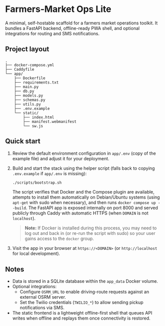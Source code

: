 # Farmers-Market Ops Lite

A minimal, self-hostable scaffold for a farmers market operations toolkit. It bundles a FastAPI backend, offline-ready PWA shell, and optional integrations for routing and SMS notifications.

## Project layout

```
.
├── docker-compose.yml
├── Caddyfile
└── app/
    ├── Dockerfile
    ├── requirements.txt
    ├── main.py
    ├── db.py
    ├── models.py
    ├── schemas.py
    ├── utils.py
    ├── .env.example
    └── static/
        ├── index.html
        ├── manifest.webmanifest
        └── sw.js
```

## Quick start

1. Review the default environment configuration in `app/.env` (copy of the example file) and adjust it for your deployment.

2. Build and start the stack using the helper script (falls back to copying `.env.example` if `app/.env` is missing):

   ```bash
   ./scripts/bootstrap.sh
   ```

   The script verifies that Docker and the Compose plugin are available, attempts to install them automatically on Debian/Ubuntu systems (using `apt-get` with sudo when necessary), and then runs `docker compose up --build`. The FastAPI app is exposed internally on port 8000 and served publicly through Caddy with automatic HTTPS (when `DOMAIN` is not `localhost`).

   > **Note:** If Docker is installed during this process, you may need to log out and back in (or re-run the script with sudo) so your user gains access to the `docker` group.

3. Visit the app in your browser at `https://<DOMAIN>` (or `http://localhost` for local development).

## Notes

- Data is stored in a SQLite database within the `app_data` Docker volume.
- Optional integrations:
  - Configure `OSRM_URL` to enable driving-route requests against an external OSRM server.
  - Set the Twilio credentials (`TWILIO_*`) to allow sending pickup notifications via SMS.
- The static frontend is a lightweight offline-first shell that queues API writes when offline and replays them once connectivity is restored.
